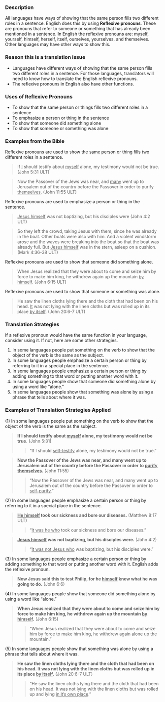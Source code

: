 

### Description

All languages have ways of showing that the same person fills two different roles in a sentence. English does this by using **Reflexive pronouns**. These are pronouns that refer to someone or something that has already been mentioned in a sentence. In English the reflexive pronouns are: myself, yourself, himself, herself, itself, ourselves, yourselves, and themselves. Other languages may have other ways to show this.

### Reason this is a translation issue

* Languages have different ways of showing that the same person fills two different roles in a sentence. For those languages, translators will need to know how to translate the English reflexive pronouns.
* The reflexive pronouns in English also have other functions.

### Uses of Reflexive Pronouns

* To show that the same person or things fills two different roles in a sentence
* To emphasize a person or thing in the sentence
* To show that someone did something alone
* To show that someone or something was alone

### Examples from the Bible

Reflexive pronouns are used to show the same person or thing fills two different roles in a sentence.
<blockquote> If <u>I</u> should testify about <u>myself</u> alone, my testimony would not be true. (John 5:31 ULT) </blockquote> 

> Now the Passover of the Jews was near, and <u>many</u> went up to Jerusalem out of the country before the Passover in order to purify <u>themselves</u>. (John 11:55 ULT)

Reflexive pronouns are used to emphasize a person or thing in the sentence.
<blockquote> <u>Jesus himself</u> was not baptizing, but his disciples were (John 4:2 ULT)  </blockquote> 

> So they left the crowd, taking Jesus with them, since he was already in the boat. Other boats were also with him. And a violent windstorm arose and the waves were breaking into the boat so that the boat was already full. But <u>Jesus himself</u> was in the stern, asleep on a cushion. (Mark 4:36-38 ULT)

Reflexive pronouns are used to show that someone did something alone.
> When Jesus realized that they were about to come and seize him by force to make him king, he withdrew again up the mountain <u>by himself</u>. (John 6:15 ULT)

Reflexive pronouns are used to show that someone or something was alone.
> He saw the linen cloths lying there and the cloth that had been on his head. <u>It</u> was not lying with the linen cloths but was rolled up in its place <u>by itself</u>. (John 20:6-7 ULT)

### Translation Strategies

If a reflexive pronoun would have the same function in your language, consider using it. If not, here are some other strategies.

1. In some languages people put something on the verb to show that the object of the verb is the same as the subject.
1. In some languages people emphasize a certain person or thing by referring to it in a special place in the sentence.
1. In some languages people emphasize a certain person or thing by adding something to that word or putting another word with it.
1. In some languages people show that someone did something alone by using a word like “alone.”
1. In some languages people show that something was alone by using a phrase that tells about where it was.

### Examples of Translation Strategies Applied

(1) In some languages people put something on the verb to show that the object of the verb is the same as the subject.

> **If I should testify about <u>myself</u> alone, my testimony would not be true.** (John 5:31)
>> “If I should <u>self-testify</u> alone, my testimony would not be true.”

> **Now the Passover of the Jews was near, and many went up to Jerusalem out of the country before the Passover in order to <u>purify themselves</u>.** (John 11:55)
>> “Now the Passover of the Jews was near, and many went up to Jerusalem out of the country before the Passover in order to <u>self-purify</u>.”

(2) In some languages people emphasize a certain person or thing by referring to it in a special place in the sentence.

> **<u>He himself</u> took our sickness and bore our diseases.** (Matthew 8:17 ULT)
>> “<u>It was he who</u> took our sickness and bore our diseases.”

> **<u>Jesus himself</u> was not baptizing, but his disciples were.** (John 4:2)
>> “<u>It was not Jesus who</u> was baptizing, but his disciples were.”

(3) In some languages people emphasize a certain person or thing by adding something to that word or putting another word with it. English adds the reflexive pronoun.

> **Now Jesus said this to test Philip, for he <u>himself</u> knew what he was going to do.** (John 6:6)

(4) In some languages people show that someone did something alone by using a word like “alone.”

> **When Jesus realized that they were about to come and seize him by force to make him king, he withdrew again up the mountain <u>by himself</u>.** (John 6:15)
>> “When Jesus realized that they were about to come and seize him by force to make him king, he withdrew again <u>alone</u> up the mountain.”

(5) In some languages people show that something was alone by using a phrase that tells about where it was.

> **He saw the linen cloths lying there and the cloth that had been on his head. It was not lying with the linen cloths but was rolled up in its place <u>by itself</u>.** (John 20:6-7 ULT)
>> “He saw the linen cloths lying there and the cloth that had been on his head. It was not lying with the linen cloths but was rolled up and lying <u>in it’s own place</u>.”

